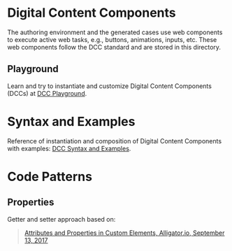 # Digital Content Components

The authoring environment and the generated cases use web components to execute active web tasks, e.g., buttons, animations, inputs, etc. These web components follow the DCC standard and are stored in this directory.

## Playground

Learn and try to instantiate and customize Digital Content Components (DCCs) at [DCC Playground](http://datasci4health.github.io/harena-space/src/adonisjs/public/dccs/playground/).

# Syntax and Examples

Reference of instantiation and composition of Digital Content Components with examples: [DCC Syntax and Examples](https://github.com/datasci4health/harena-docs/tree/master/dccs).

# Code Patterns

## Properties
Getter and setter approach based on:
> [Attributes and Properties in Custom Elements, Alligator.io, September 13, 2017](https://alligator.io/web-components/attributes-properties/)
